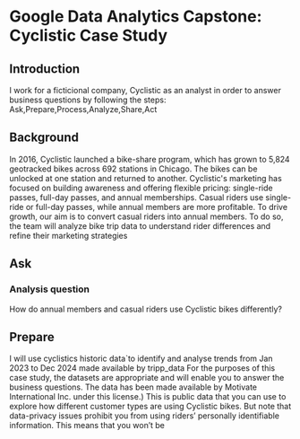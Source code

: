 # Google Data Analytics Capstone: Cyclistic Case Study

## Introduction
I work for a ficticional company, Cyclistic as an analyst in order to answer business questions by following the steps: Ask,Prepare,Process,Analyze,Share,Act

## Background
In 2016, Cyclistic launched a bike-share program, which has grown to 5,824 geotracked bikes across 692 stations in Chicago. The bikes can be unlocked at one station and returned to another. Cyclistic's marketing has focused on building awareness and offering flexible pricing: single-ride passes, full-day passes, and annual memberships. Casual riders use single-ride or full-day passes, while annual members are more profitable. To drive growth, our aim is to convert casual riders into annual members. To do so, the team will analyze bike trip data to understand rider differences and refine their marketing strategies

## Ask
### Analysis question 
How do annual members and casual riders use Cyclistic bikes differently?

## Prepare 
I will use cyclistics historic data`to identify and analyse trends from Jan 2023 to Dec 2024 made available by tripp_data
For the purposes of this case study, the datasets are appropriate and
will enable you to answer the business questions. The data has been made available by
Motivate International Inc. under this license.) This is public data that you can use to explore
how different customer types are using Cyclistic bikes. But note that data-privacy issues
prohibit you from using riders’ personally identifiable information. This means that you won’t be







